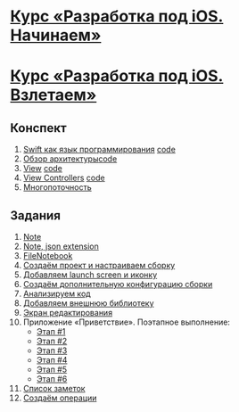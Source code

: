 # [Курс «Разработка под iOS. Начинаем»](https://stepik.org/52478)
# [Курс «Разработка под iOS. Взлетаем»](https://stepik.org/53561)

## Конспект
1. [Swift как язык программирования](conspectus/iOS_C1_M1.pdf) [code](code/C1_M1_code)
2. [Обзор архитектуры](conspectus/iOS_C1_M2.pdf)[code](code/C1_M2_code)
3. [View](conspectus/iOS_C1_M3.pdf) [code](code/C1_M3_code)
4. [View Controllers](conspectus/iOS_C1_M4.pdf) [code](code/C1_M4_code)
5. [Многопоточность](conspectus/iOS_C2_M1.pdf)

## Задания
1. [Note](tasks/Note.md)
2. [Note, json extension](tasks/NoteExtensions.md)
3. [FileNotebook](tasks/FileNotebook.md)
4. [Создаём проект и настраиваем сборку](tasks/Project.md)
5. [Добавляем launch screen и иконку](tasks/launch_screen.md)
6. [Создаём дополнительную конфигурацию сборки](tasks/config.md)
7. [Анализируем код](tasks/Profiler.md)
8. [Добавляем внешнюю библиотеку](tasks/Cocoapods.md)
9. [Экран редактирования](tasks/edit_screen.md)
10. Приложение «Приветствие».
Поэтапное выполнение:
    * [Этап #1](tasks/hello-1.md)
    * [Этап #2](tasks/hello-2.md)
    * [Этап #3](tasks/hello-3.md)
    * [Этап #4](tasks/hello-4.md)
    * [Этап #5](tasks/hello-5.md)
    * [Этап #6](tasks/hello-6.md)
11. [Список заметок](tasks/notes_list.md)
12. [Создаём операции](tasks/operations.md)
